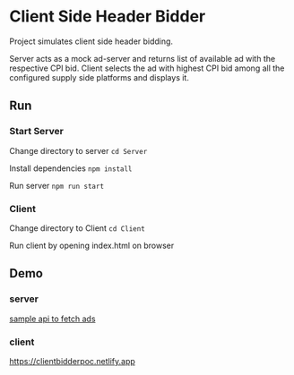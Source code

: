 # Client Side Header Bidder

Project simulates client side header bidding. 

Server acts as a mock ad-server and returns list of available ad with the respective CPI bid. 
Client selects the ad with highest CPI bid among all the configured supply side platforms and displays it.

## Run

### Start Server

Change directory to server
`cd Server`

Install dependencies
`npm install`

Run server
`npm run start`

### Client
Change directory to Client
`cd Client`

Run client by opening index.html on browser

## Demo

### server
[sample api to fetch ads](https://client-header-bidder-server.herokuapp.com/ssp1/getAds) 

### client
https://clientbidderpoc.netlify.app
